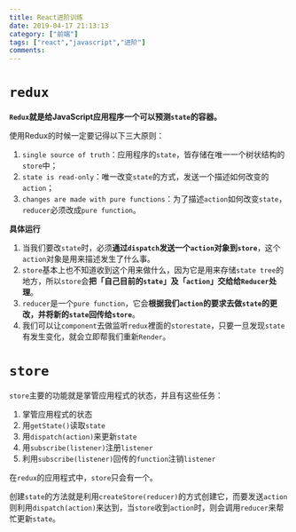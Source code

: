 ```yaml
---
title: React进阶训练
date: 2019-04-17 21:13:13
category: ["前端"]
tags: ["react","javascript","进阶"]
comments:
---
```


# `redux` #

**`Redux`就是给JavaScript应用程序一个可以预测`state`的容器。**

<!--more-->

使用Redux的时候一定要记得以下三大原则：

1. `single source of truth`：应用程序的`state`，皆存储在唯一一个树状结构的`store`中；
2. `state is read-only`：唯一改变`state`的方式，发送一个描述如何改变的`action`；
3. `changes are made with pure functions`：为了描述`action`如何改变`state`，`reducer`必须改成`pure function`。

**具体运行**

1. 当我们要改`state`时，必须**通过`dispatch`发送一个`action`对象到`store`**，这个`action`对象是用来描述发生了什么事。
2. `store`基本上也不知道收到这个用来做什么，因为它是用来存储`state tree`的地方，所以`store`会**把「自己目前的`state`」及「`action`」交给给`Reducer`处理**。
3. `reducer`是一个`pure function`，它会**根据我们`action`的要求去做`state`的更改，并将新的`state`回传给`store`**。
4. 我们可以让`component`去做监听`redux`裡面的`storestate`，只要一旦发现`state`有发生变化，就会立即帮我们重新`Render`。

# `store` #

`store`主要的功能就是掌管应用程式的状态，并且有这些任务：

1. 掌管应用程式的状态
2. 用`getState()`读取`state`
3. 用`dispatch(action)`来更新`state`
4. 用`subscribe(listener)`注册`listener`
5. 利用`subscribe(listener)`回传的`function`注销`listener`

在`redux`的应用程式中，`store`只会有一个。

创建`state`的方法就是利用`createStore(reducer)`的方式创建它，而要发送`action`则利用`dispatch(action)`来达到，当`store`收到`action`时，则会调用`reducer`来帮忙更新`state`。


